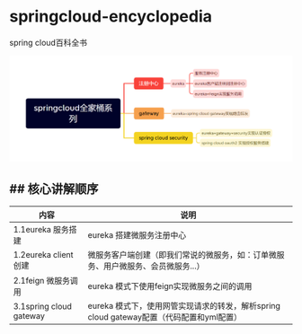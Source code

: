 # springcloud-encyclopedia
spring cloud百科全书 

![image-20221213175412309](README.assets/image-20221213175412309.png)

## ## 核心讲解顺序

| 内容                    | 说明                                                         |
| ----------------------- | ------------------------------------------------------------ |
| 1.1eureka 服务搭建      | eureka 搭建微服务注册中心                                    |
| 1.2eureka client 创建   | 微服务客户端创建（即我们常说的微服务，如：订单微服务、用户微服务、会员微服务...） |
| 2.1feign 微服务调用     | eureka 模式下使用feign实现微服务之间的调用                   |
| 3.1spring cloud gateway | eureka 模式下，使用网管实现请求的转发，解析spring cloud gateway配置（代码配置和yml配置） |



